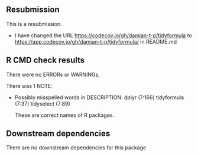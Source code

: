 ## Resubmission
This is a resubmission.

* I have changed the URL https://codecov.io/gh/damian-t-p/tidyformula to https://app.codecov.io/gh/damian-t-p/tidyformula/ in README.md

## R CMD check results
There were no ERRORs or WARNINGs,

There was 1 NOTE:

* Possibly misspelled words in DESCRIPTION:
  dplyr (7:166)
  tidyformula (7:37)
  tidyselect (7:89)

  These are correct names of R packages.

## Downstream dependencies
There are no downstream dependencies for this package
